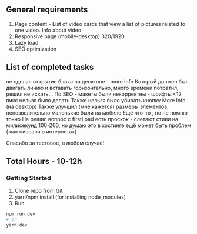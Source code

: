 ## General requirements
1. Page content - List of video cards that view a list of pictures related to one video. Info about video
2. Responsive page (mobile-desktop) 320/1920
3. Lazy load
4. SEO optimization

## List of completed tasks
не сделал открытие блока на десктопе - more Info
Который должен был двигать линию и вставать горизонтально, много времени потратил, решил не искать...
По SEO - макеты были некорректны - шрифты <12 пикс нельзя было делать
Также нельзя было убирать кнопку More Info (на desktop)
Также улучшил (мне кажется) размеры элементов, непозволительно маленькие были на мобиле
Ещё что-то , но не помню точно
Не решил вопрос с firstLoad есть проскок - слетают стили на милисекунд 100-200, но думаю это в хостинге ещё может быть проблем ( как писсали в интернетах)

Спасибо за тестовое, в любом случае!
## Total Hours - 10-12h


### Getting Started
1. Clone repo from Git
2. yarn/npm install (for installing node_modules)
3. Run
```bash
npm run dev
# or
yarn dev
```